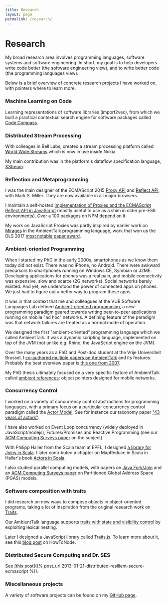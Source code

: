 ```yaml
---
title: Research
layout: page
permalink: /research/
---
```


# Research

My broad research area involves programming languages, software systems and software engineering. In short, my goal is to help developers write code better (the software engineering view), and to write better code (the programming languages view).

Below is a brief overview of concrete research projects I have worked on, with pointers where to learn more.

### Machine Learning on Code

Learning representations of software libraries (import2vec), from which we built a practical contextual search engine for software packages called [Code Compass](https://bell-labs.com/code-compass).

### Distributed Stream Processing

With colleages in Bell Labs, created a stream processing platform called [World Wide Streams](https://worldwidestreams.io) which is now in use inside Nokia.

My main contribution was in the platform's dataflow specification language, [XStream]({{site.asseturl}}/XStream_ifip17.pdf).

### Reflection and Metaprogramming

I was the main designer of the ECMAScript 2015 [Proxy API](https://developer.mozilla.org/en-US/docs/Web/JavaScript/Reference/Global_Objects/Proxy) and [Reflect API](https://developer.mozilla.org/en-US/docs/Web/JavaScript/Reference/Global_Objects/Reflect), with Mark S. Miller. They are now available in all major browsers.

I maintain a self-hosted [implementation of Proxies and the ECMAScript Reflect API in JavaScript](https://github.com/tvcutsem/harmony-reflect) (mostly useful to use as a shim in older pre-ES6 environments). Over a 100 packages on NPM depend on it.

My work on JavaScript Proxies was partly inspired by earlier work on [Mirages](http://soft.vub.ac.be/Publications/2007/vub-prog-tr-07-16.pdf) in the AmbientTalk programming language, work that won us the DLS 2017 [most notable paper award](https://dynamic-languages-symposium.org/media/dls2017mnp2007.pdf).

### Ambient-oriented Programming

When I started my PhD in the early 2000s, smartphones as we know them today did not exist. There was no iPhone, no Android. There were awkward precursors to smartphones running on Windows CE, Symbian or J2ME. Developing applications for phones was a real pain, and mobile connectivity was expensive, slow and scarce (2G networks). Social networks barely existed. And yet, we understood the power of connected apps on phones. We just had to figure out a better way to program these apps.

It was in that context that me and colleagues at the VUB Software Languages Lab defined [Ambient-oriented programming](http://soft.vub.ac.be/amop), a new programming paradigm geared towards writing peer-to-peer applications running on mobile "ad hoc" networks. A defining feature of the paradigm was that network failures are treated as a normal mode of operation.

We designed the first "ambient-oriented" programming language which we called AmbientTalk. It was a dynamic scripting language, implemented on top of the JVM (not unlike e.g. Rhino, the JavaScript engine on the JVM).

Over the many years as a PhD and Post-doc student at the Vrije Universiteit Brussel, I [co-authored multiple papers on AmbientTalk](http://soft.vub.ac.be/amop/research/atpapers) and its features. Probably the best overview paper is [this one from 2007](http://soft.vub.ac.be/Publications/2007/vub-prog-tr-07-17.pdf).

My PhD thesis ultimately focused on a very specific feature of AmbientTalk called [ambient references](http://soft.vub.ac.be/amop/research/ambientrefs): object pointers designed for mobile networks.

### Concurrency Control

I worked on a variety of concurrency control abstractions for programming languages, with a primary focus on a particular concurrency control paradigm called the [Actor Model](https://en.wikipedia.org/wiki/Actor_model). See for instance our taxonomy paper ["43 years of actors"](http://soft.vub.ac.be/Publications/2016/vub-soft-tr-16-11.pdf).

I have also worked on Event Loop concurrency (widely deployed in JavaScript/nodejs), Futures/Promises and Reactive Programming (see our [ACM Computing Surveys paper](http://soft.vub.ac.be/Publications/2012/vub-soft-tr-12-13.pdf) on the subject).

With Philipp Haller from the Scala team at EPFL, I designed [a library for Joins in Scala](http://lampwww.epfl.ch/~phaller/joins/index.html). I later contributed a chapter on MapReduce in Scala in Haller's book [Actors in Scala](https://www.amazon.com/Actors-Scala-Philipp-Haller/dp/0981531652).

I also studied parallel computing models, with papers on [Java Fork/Join](http://soft.vub.ac.be/Publications/2014/vub-soft-tr-14-08.pdf) and an [ACM Computing Surveys paper](https://dl.acm.org/citation.cfm?id=2716320) on Partitioned Global Address Space (PGAS) models.

### Software composition with traits

I did research on new ways to compose objects in object-oriented programs, taking a lot of inspiration from the original research work on [Traits](http://www.iam.unibe.ch/~scg/Research/Traits).

Our AmbientTalk language supports [traits with state and visibility control](https://soft.vub.ac.be/Publications/2009/vub-prog-tr-09-04.pdf) by exploiting lexical nesting.

Later I designed a JavaScript library called [Traits.js](https://github.com/traitsjs/traits.js). To learn more about it, see this [blog post](https://howtonode.org/traitsjs) on HowToNode.

### Distributed Secure Computing and Dr. SES

See [this post]({% post_url 2013-01-21-distributed-resilient-secure-ecmascript %}).

### Miscellaneous projects

A variety of software projects can be found on my [GitHub page](https://github.com/tvcutsem).